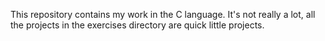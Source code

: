 This repository contains my work in the C language. It's not really a lot, all the projects in the exercises directory are quick little projects.
